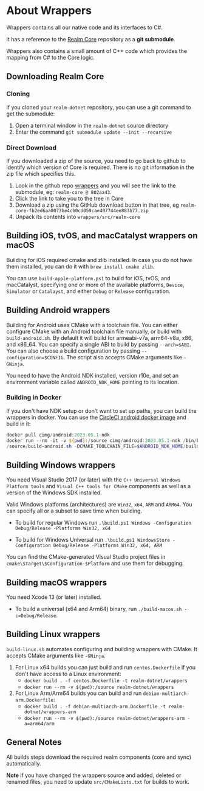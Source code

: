 # About Wrappers

Wrappers contains all our native code and its interfaces to C#.

It has a reference to the [Realm Core](https://github.com/realm/realm-core) repository as a **git submodule**.

Wrappers also contains a small amount of C++ code which provides the mapping from C# to the Core logic.

## Downloading Realm Core

### Cloning

If you cloned your `realm-dotnet` repository, you can use a git command to get the submodule:

1. Open a terminal window in the `realm-dotnet` source directory
1. Enter the command `git submodule update --init --recursive`


### Direct Download

If you downloaded a zip of the source, you need to go back to github to identify which version of Core is required. There is no git information in the zip file which specifies this.

1. Look in the github repo [wrappers](https://github.com/realm/realm-dotnet/tree/main/wrappers) and you will see the link to the submodule, eg: `realm-core @ 802aa43`.
1. Click the link to take you to the tree in Core
1. Download a zip using the GitHub download button in that tree, eg `realm-core-fb2ed6aa0073be4cb0cd059cae407744ee883b77.zip`
1. Unpack its contents into `wrappers/src/realm-core`

## Building iOS, tvOS, and macCatalyst wrappers on macOS

Building for iOS required cmake and zlib installed. In case you do not have them installed, you can do it with `brew install cmake zlib`.

You can use `build-apple-platform.ps1` to build for iOS, tvOS, and macCatalyst, specifying one or more of the available platforms, `Device`, `Simulator` or `Catalayst`, and either `Debug` or `Release` configuration.

## Building Android wrappers

Building for Android uses CMake with a toolchain file. You can either configure CMake with an Android toolchain file manually, or build with `build-android.sh`. By default it will build for armeabi-v7a, arm64-v8a, x86, and x86_64. You can specify a single ABI to build by passing `--arch=$ABI`. You can also choose a build configuration by passing `--configuration=$CONFIG`. The script also accepts CMake arguments like `-GNinja`.

You need to have the Android NDK installed, version r10e, and set an environment variable called `ANDROID_NDK_HOME` pointing to its location.

### Building in Docker

If you don't have NDK setup or don't want to set up paths, you can build the wrappers in docker. You can use the [CircleCI android docker image](https://hub.docker.com/r/cimg/android) and build in it:

```ps1
docker pull cimg/android:2023.05.1-ndk
docker run --rm -it -v ${pwd}:/source cimg/android:2023.05.1-ndk /bin/bash
/source/build-android.sh -DCMAKE_TOOLCHAIN_FILE=$ANDROID_NDK_HOME/build/cmake/android.toolchain.cmake
```

## Building Windows wrappers

You need Visual Studio 2017 (or later) with the `C++ Universal Windows Platform tools` and `Visual C++ tools for CMake` components as well as a version of the Windows SDK installed.

Valid Windows platforms (architectures) are `Win32`, `x64`, `ARM` and `ARM64`. You can specify all or a subset to save time when building.

* To build for regular Windows run `.\build.ps1 Windows -Configuration Debug/Release -Platforms Win32, x64`

* To build for Windows Universal run `.\build.ps1 WindowsStore -Configuration Debug/Release -Platforms Win32, x64, ARM`

You can find the CMake-generated Visual Studio project files in `cmake\$Target\$Configuration-$Platform` and use them for debugging.

## Building macOS wrappers

You need Xcode 13 (or later) installed.

* To build a universal (x64 and Arm64) binary, run `./build-macos.sh -c=Debug/Release`.

## Building Linux wrappers

`build-linux.sh` automates configuring and building wrappers with CMake. It accepts CMake arguments like `-GNinja`.

  1. For Linux x64 builds you can just build and run `centos.Dockerfile` if you don't have access to a Linux environment:
     * `docker build . -f centos.Dockerfile -t realm-dotnet/wrappers`
     * `docker run --rm -v $(pwd):/source realm-dotnet/wrappers`
  1. For Linux Arm/Arm64 builds you can build and run `debian-multiarch-arm.Dockerfile`:
     * `docker build . -f debian-multiarch-arm.Dockerfile -t realm-dotnet/wrappers-arm`
     * `docker run --rm -v $(pwd):/source realm-dotnet/wrappers-arm -a=arm64/arm`

## General Notes

All builds steps download the required realm components (core and sync) automatically.

**Note** if you have changed the wrappers source and added, deleted or renamed files, you need to update `src/CMakeLists.txt` for builds to work.
